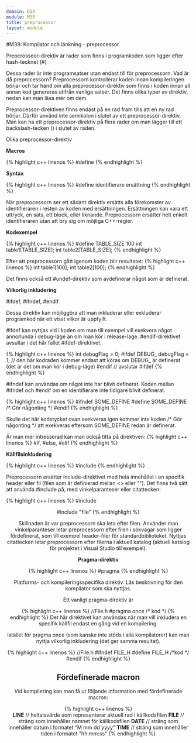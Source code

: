```yaml
---
domain: D14
module: M39
title: preprocessor
layout: module
---
```

#M39: Kompilator och länkning - preprocessor

Prepcrosseor-direktiv är rader som finns i programkoden som ligger efter hash-tecknet (#)

Dessa rader är inte programsatser utan endast till för preprocessorn.
Vad är då preprocessorn?
Preprocessorn kontrollerar koden innan kompileringen börjar och tar hand om alla preprocessor-direktiv som finns i koden innan all annan kod genereras utifrån vanliga satser.
Det finns olika typer av direktiv, nedan kan man läsa mer om dem.

Preprocessor-direktiven finns endast på en rad fram tills att en ny rad börjar.
Därför använd inte semikolon i slutet av ett preprocessor-direktiv.
Man kan ha ett preprocessor-direktiv på flera rader om man lägger till ett backslash-tecken (\) i slutet av raden.

Olika preprocessor-direktiv

__Macros__

{% highlight c++ linenos %}
#define
{% endhighlight %}

__Syntax__

{% highlight c++ linenos %}
#define identifierare ersättning
{% endhighlight %}

När preprocessorn ser ett sådant direktiv ersätts alla förekomster av identifieraren i resten av koden med ersättningen.
Ersättningen kan vara ett uttryck, en sats, ett block, eller liknande.
Preprocessorn ersätter helt enkelt identifieraren utan att bry sig om möjliga C++-regler.

__Kodexempel__

{% highlight c++ linenos %}
#define TABLE_SIZE 100
int table1[TABLE_SIZE];
int table2[TABLE_SIZE];
{% endhighlight %}

Efter att preprocessorn gått igenom koden blir resultatet:
{% highlight c++ linenos %}
int table1[100];
int table2[100];
{% endhighlight %}	

Det finns också ett #undef-direktiv som avdefinerar något som är definerat.
	
__Vilkorlig inkludering__

&#35;ifdef, &#35;ifndef, &#35;endif

Dessa direktiv kan möjliggöra att man inkluderar eller exkluderar programkod när ett visst vilkor är uppfyllt.

&#35;ifdef kan nyttjas vid i koden om man till exempel vill exekvera något annorlunda i debug-läge än om man kör i release-läge.
&#35;endif-direktivet avsultar i det här fallet &#35;ifdef-direktivet.

{% highlight c++ linenos %}
	int debugFlag = 0;
#ifdef DEBUG_
	debugFlag = 1; // den här kodraden kommer endast att köras om DEBUG_ är definerat (det är det om man kör i debug-läge)
#endif // avslutar #ifdef
{% endhighlight %}	

&#35;ifndef kan användas om något inte har blivit definerat.
Koden mellan #ifndef och #endif om en identifierare inte tidigare blivit definerat.

{% highlight c++ linenos %}
#ifndef SOME_DEFINE
#define SOME_DEFINE
/* Gör någonting */
#endif
{% endhighlight %}
	
Skulle det här kodstycket ovan exekveras igen kommer inte koden /* Gör någonting */ att exekveras eftersom SOME_DEFINE redan är definerat.
	
Är man mer intresserad kan man också titta på direktiven:
{% highlight c++ linenos %}
#if, #else, #elif
{% endhighlight %}

__Källfilsinkludering__

{% highlight c++ linenos %}
#include
{% endhighlight %}

Preprocessorn ersätter include-direktivet med hela innehållet i en specifik header eller fil (filen som är definierad mellan <> eller "").
Det finns två sätt att använda #include på, med vinkelparanteser eller citattecken:

{% highlight c++ linenos %}
#include <header>
#include "file" 
{% endhighlight %}

Skillnaden är var preprocessorn ska leta efter filen.
Använder man vinkelparanteser letar preprocessorn efter filen i sökvägar som ligger fördefinerat, som till exempel header-filer för standardbiblioteket.
Nyttjas citattecken letar preprocessorn efter filerna i aktuell katalog (aktuell katalog för projektet i Visual Studio till exempel).

__Pragma-direktiv__

{% highlight c++ linenos %}
#pragma
{% endhighlight %}

Platforms- och kompileringsspecifika direktiv.
Läs beskrivning för den kompilator som ska nyttjas.

Ett vanligt pragma-direktiv är

{% highlight c++ linenos %}
//File.h
#pragma once
/* kod */
{% endhighlight %}
Det här direktivet kan användas när man vill inkludera en specifik källfil endast en gång vid en kompilering.

Istället för pragma once (som kanske inte stöds i alla kompilatorer) kan man nyttja vilkorlig inkludering (det ger samma resultat).

{% highlight c++ linenos %}	
//File.h
#ifndef FILE_H
#define FILE_H
/*kod */
#endif
{% endhighlight %}
	
__Fördefinerade macron__
---
Vid kompilering kan man få ut följande information med fördefinerade macron:

{% highlight c++ linenos %}		
__LINE__	// heltalsvärde som representerar aktuell rad i källkodsfilen
__FILE__	// sträng som innehåller namnet för källkodsfilen
__DATE__	// sträng som innehåller datum i formatet "M mm dd yyyy"
__TIME__	// sträng som innehåller tiden i formatet "hh:mm:ss"
{% endhighlight %}
